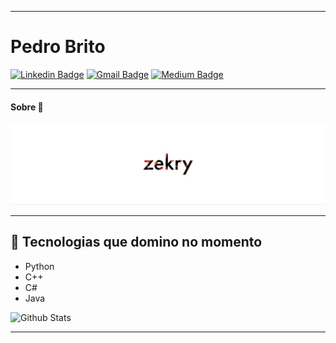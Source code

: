 
---

# Pedro Brito

[![Linkedin Badge](https://img.shields.io/badge/-pedrorichil-blue?style=flat-square&logo=Linkedin&logoColor=white&link=https://www.linkedin.com/in/pedrorichil/)](https://www.linkedin.com/in/pedrorichil/)
[![Gmail Badge](https://img.shields.io/badge/-Pedrorichillbia@gmail.com-c14438?style=flat-square&logo=Gmail&logoColor=white&link=mailto:pedrorichillbia@gmail.com)](mailto:pedrorichillbia@gmail.com)
[![Medium Badge](https://img.shields.io/badge/-@pedrorichil-black?style=flat-square&logo=Medium&logoColor=white&link=https://medium.com/@pedrorichil)](https://medium.com/@pedrorichil)

---

#### Sobre 💬

![Alt text](photo_5077915301663845150_y.jpg?raw=true "Title")

---

## 🤯 Tecnologias que domino no momento

- Python
- C++
- C#
- Java

![Github Stats](https://github-readme-stats.vercel.app/api?username=zekryy&count_private=true&theme=radical&show_icons=true&hide=prs)

--- 
